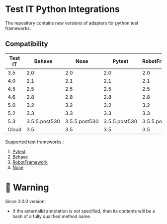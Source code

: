 # Test IT Python Integrations
The repository contains new versions of adapters for python test frameworks.

## Compatibility

| Test IT | Behave        | Nose          | Pytest        | RobotFramework |
|---------|---------------|---------------|---------------|----------------|
| 3.5     | 2.0           | 2.0           | 2.0           | 2.0            |
| 4.0     | 2.1           | 2.1           | 2.1           | 2.1            |
| 4.5     | 2.5           | 2.5           | 2.5           | 2.5            |
| 4.6     | 2.8           | 2.8           | 2.8           | 2.8            |
| 5.0     | 3.2           | 3.2           | 3.2           | 3.2            |
| 5.2     | 3.3           | 3.3           | 3.3           | 3.3            |
| 5.3     | 3.5.5.post530 | 3.5.5.post530 | 3.5.5.post530 | 3.5.5.post530  |
| Cloud   | 3.5           | 3.5           | 3.5           | 3.5            |

Supported test frameworks :
 1. [Pytest](https://github.com/testit-tms/adapters-python/tree/main/testit-adapter-pytest)
 2. [Behave](https://github.com/testit-tms/adapters-python/tree/main/testit-adapter-behave)
 3. [RobotFramework](https://github.com/testit-tms/adapters-python/tree/main/testit-adapter-robotframework)
 4. [Nose](https://github.com/testit-tms/adapters-python/tree/main/testit-adapter-nose) 

# 🚀 Warning
Since 3.0.0 version:
- If the externalId annotation is not specified, then its contents will be a hash of a fully qualified method name.
